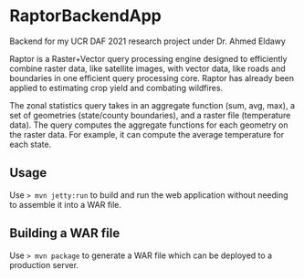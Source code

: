 # RaptorBackendApp
Backend for my UCR DAF 2021 research project under Dr. Ahmed Eldawy

Raptor is a Raster+Vector query processing engine designed to efficiently combine raster data, like satellite images, with vector data, like roads and boundaries in one efficient query processing core. Raptor has already been applied to estimating crop yield and combating wildfires.

The zonal statistics query takes in an aggregate function (sum, avg, max), a set of geometries (state/county boundaries), and a raster file (temperature data). The query computes the aggregate functions for each geometry on the raster data. For example, it can compute the average temperature for each state.

## Usage
Use ```> mvn jetty:run``` to build and run the web application without needing to assemble it into a WAR file.

## Building a WAR file
Use ```> mvn package``` to generate a WAR file which can be deployed to a production server.